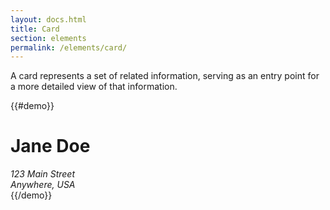 ```yaml
---
layout: docs.html
title: Card
section: elements
permalink: /elements/card/
---
```


A card represents a set of related information, serving as an entry point for a more detailed view of that information.

{{#demo}}
<div class="pe-card">
  <div class="pe-card__header">
    <h1>Jane Doe</h1>
  </div>
  <div class="pe-card__content">
    <address>
      123 Main Street<br>
      Anywhere, USA
    </address>
  </div>
</div>
{{/demo}}
